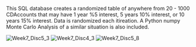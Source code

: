 This SQL database creates a randomized table of anywhere from 20 - 1000 CDAccounts that may have 1 year %5 interest, 5 years 10% interest, or 10 years 15% interest. Data is randomized each itireation.
A Python numpy Monte Carlo Analysis of a similar situation is also included.

![Week7_Disc5_3](https://github.com/user-attachments/assets/0fbc3196-54ac-4883-b113-402cab536876)
![Week7_Disc4_3](https://github.com/user-attachments/assets/11bf7b56-be19-47d1-a5b7-53dc3885a098)
![Week7_Disc5_8](https://github.com/user-attachments/assets/493edec4-415a-45b9-b4da-be0c41bdf4d5)
